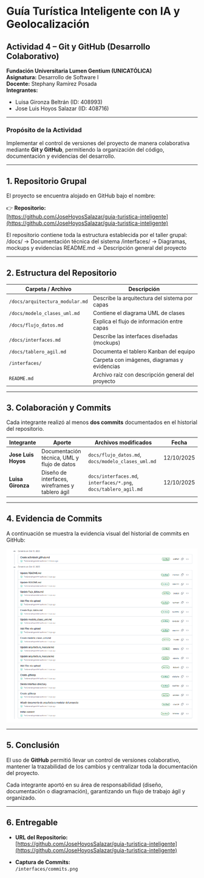 # Guía Turística Inteligente con IA y Geolocalización  
## Actividad 4 – Git y GitHub (Desarrollo Colaborativo)

**Fundación Universitaria Lumen Gentium (UNICATÓLICA)**  
**Asignatura:** Desarrollo de Software I  
**Docente:** Stephany Ramírez Posada  
**Integrantes:**  
- Luisa Gironza Beltrán (ID: 408993)  
- Jose Luis Hoyos Salazar (ID: 408716)

---

### Propósito de la Actividad
Implementar el control de versiones del proyecto de manera colaborativa mediante **Git y GitHub**, permitiendo la organización del código, documentación y evidencias del desarrollo.

---

##  1. Repositorio Grupal

El proyecto se encuentra alojado en GitHub bajo el nombre:

👉 **Repositorio:**  
[https://github.com/JoseHoyosSalazar/guia-turistica-inteligente](https://github.com/JoseHoyosSalazar/guia-turistica-inteligente)

El repositorio contiene toda la estructura establecida por el taller grupal:
/docs/ → Documentación técnica del sistema
/interfaces/ → Diagramas, mockups y evidencias
README.md → Descripción general del proyecto

---

##  2. Estructura del Repositorio

| Carpeta / Archivo | Descripción |
|-------------------|-------------|
| `/docs/arquitectura_modular.md` | Describe la arquitectura del sistema por capas |
| `/docs/modelo_clases_uml.md` | Contiene el diagrama UML de clases |
| `/docs/flujo_datos.md` | Explica el flujo de información entre capas |
| `/docs/interfaces.md` | Describe las interfaces diseñadas (mockups) |
| `/docs/tablero_agil.md` | Documenta el tablero Kanban del equipo |
| `/interfaces/` | Carpeta con imágenes, diagramas y evidencias |
| `README.md` | Archivo raíz con descripción general del proyecto |

---

##  3. Colaboración y Commits

Cada integrante realizó al menos **dos commits** documentados en el historial del repositorio.

| Integrante | Aporte | Archivos modificados | Fecha |
|-------------|---------|----------------------|--------|
| **Jose Luis Hoyos** | Documentación técnica, UML y flujo de datos | `docs/flujo_datos.md`, `docs/modelo_clases_uml.md` | 12/10/2025 |
| **Luisa Gironza** | Diseño de interfaces, wireframes y tablero ágil | `docs/interfaces.md`, `interfaces/*.png`, `docs/tablero_agil.md` | 12/10/2025 |

---

##  4. Evidencia de Commits

A continuación se muestra la evidencia visual del historial de commits en GitHub:

![Evidencia de Commits del Equipo](../interfaces/commits_equipo.png)

---

##  5. Conclusión

El uso de **GitHub** permitió llevar un control de versiones colaborativo, mantener la trazabilidad de los cambios y centralizar toda la documentación del proyecto.

Cada integrante aportó en su área de responsabilidad (diseño, documentación o diagramación), garantizando un flujo de trabajo ágil y organizado.

---

##  6. Entregable

- **URL del Repositorio:**  
  [https://github.com/JoseHoyosSalazar/guia-turistica-inteligente](https://github.com/JoseHoyosSalazar/guia-turistica-inteligente)

- **Captura de Commits:**  
  `/interfaces/commits.png`

